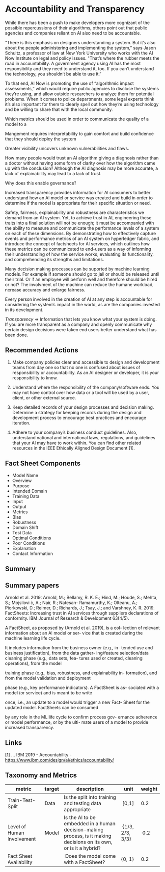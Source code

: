 # Accountability and Transparency

While there has been a push to make developers more cognizant of the possible repercussions of their algorithms, others point out that public agencies and companies reliant on AI also need to be accountable.

“There is this emphasis on designers understanding a system. But it’s also about the people administering and implementing the system,” says Jason Schultz, a professor of law at New York University who works with the AI Now Institute on legal and policy issues. "That’s where the rubber meets the road in accountability. A government agency using AI has the most responsibility and they need to understand it, too. If you can’t understand the technology, you shouldn’t be able to use it.”

To that end, AI Now is promoting the use of “algorithmic impact assessments,” which would require public agencies to disclose the systems they’re using, and allow outside researchers to analyze them for potential problems. When it comes to police departments, some legal experts think it’s also important for them to clearly spell out how they’re using technology and be willing to share that with the local community.

Which metrics should be used in order to communicate the quality of a model to a 

Mangement requires interpretability to gain comfort and build confidence that they should deploy the system

Greater visibility uncovers unknown vulnerabilities and flaws.

How many people would trust an AI algorithm giving a diagnosis rather than a doctor without having some form of clarity over how the algorithm came up with the conclusion? Although the AI diagnosis may be more accurate, a lack of explainability may lead to a lack of trust.

Why does this enable governance?

Increased transparency provides information for AI consumers to better understand how an AI model or service was created and build in order to determine if the model is appropriate for their specific situation or need.

Safety, fairness, explainability and robustness are characteristics we demand from an AI system. Yet, to achieve trust in AI, engineering these traits into a final solution will not be enough; it must be accompanied with the ability to measure and communicate the performance levels of a system on each of these dimensions. By demonstrating how to effectively capture events and performance metrics of an AI system on hyperledger fabric, and introduce the concept of factsheets for AI services, which outlines how these metrics can be communicated to end-users as a way of informing their understanding of how the service works, evaluating its functionality, and comprehending its strengths and limitations.

Many decision making processes can be suported by machine learning models. For example if someone should go to jail or should be released until their trial. Or if an employee will perform well and therefore should be hired or not? The involvment of the machine can reduce the humane workload, ncrease accuracy and enlarge fairness.

Every person involved in the creation of AI at any step is accountable for considering the system’s impact in the world, as are the companies invested in its development.

*Transparency* => 
Information that lets you know what your system is doing. If you are more transparent as a company and openly communicate why certain design decisions were taken end users better understand what has been done.

## Recommended Actions
1. Make company policies clear and accessible to design and development teams from day one so that no one is confused about issues of responsibility or accountability. As an AI designer or developer, it is your responsibility to know.

2. Understand where the responsibility of the company/software ends. You may not have control over how data or a tool will be used by a user, client, or other external source.

3. Keep detailed records of your design processes and decision making. Determine a strategy for keeping records during the design and development process to encourage best practices and encourage iteration.

4. Adhere to your company’s business conduct guidelines. Also, understand national and international laws, regulations, and guidelines that your AI may have to work within. You can find other related resources in the IEEE Ethically Aligned Design Document [1].

## Fact Sheet Components
- Model Name<br/>
- Overview<br/>
- Purpose<br/>
- Intended Domain<br/>
- Training Data<br/>
- Input<br/>
- Output<br/>
- Metrics<br/>
- Bias<br/>
- Robustness<br/> 
- Domain Shift<br/>
- Test Data<br/>
- Optimal Conditions<br/>
- Poor Conditions<br/>
- Explanation<br/>
- Contact Information<br/>

## Summary

## Summary papers

Arnold et al. 2019: Arnold, M.; Bellamy, R. K. E.; Hind,
M.; Houde, S.; Mehta, S.; Mojsilovi ́c, A.; Nair, R.; Natesan-
Ramamurthy, K.; Olteanu, A.; Piorkowski, D.; Reimer, D.;
Richards, J.; Tsay, J.; and Varshney, K. R. 2019. FactSheets:
Increasing trust in AI services through suppliers declarations
of conformity. IBM Journal of Research & Development
63(4/5).

A FactSheet, as proposed by (Arnold et al. 2019), is a col-
lection of relevant information about an AI model or ser-
vice that is created during the machine learning life cycle.

It includes information from the business owner (e.g., in-
tended use and business justification), from the data gather-
ing/feature selection/data cleaning phase (e.g., data sets, fea-
tures used or created, cleaning operations), from the model

training phase (e.g., bias, robustness, and explainability in-
formation), and from the model validation and deployment

phase (e.g., key performance indicators). A FactSheet is as-
sociated with a model (or service) and is meant to be write

once, i.e., an update to a model would trigger a new Fact-
Sheet for the updated model. FactSheets can be consumed

by any role in the ML life cycle to confirm process gov-
ernance adherence or model performance, or by the ulti-
mate users of a model to provide increased transparency.

## Links 

[1] ... IBM 2019 - Accountability - https://www.ibm.com/design/ai/ethics/accountability/

## Taxonomy and Metrics

|metric | target | description | unit | weight |
|---|---|---|---|---|
| Train-Test-Split | Data | Is the split into training and testing data appropriate | [0,1] | 0.2 |
| Level of Human Involvement | Model |  Is the AI to be embedded in a human decision-making process, is it making decisions on its own, or is it a hybrid? | {1/3, 2/3, 3/3} | 0.2 |
| Fact Sheet Availability || Does the model come with a FactSheet? | {0, 1} | 0.2 |
